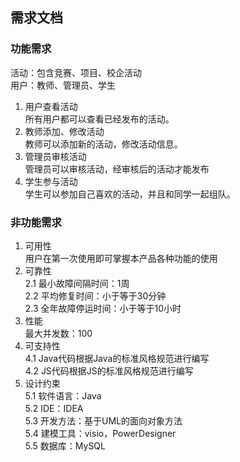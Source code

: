 ## 需求文档
### 功能需求
活动：包含竞赛、项目、校企活动   
用户：教师、管理员、学生
1. 用户查看活动  
    所有用户都可以查看已经发布的活动。
2. 教师添加、修改活动  
    教师可以添加新的活动，修改活动信息。
3. 管理员审核活动   
    管理员可以审核活动，经审核后的活动才能发布
4. 学生参与活动   
    学生可以参加自己喜欢的活动，并且和同学一起组队。
### 非功能需求
1. 可用性  
    用户在第一次使用即可掌握本产品各种功能的使用
2. 可靠性   
    2.1 最小故障间隔时间：1周   
    2.2 平均修复时间：小于等于30分钟   
    2.3 全年故障停运时间：小于等于10小时
3. 性能    
    最大并发数：100
4. 可支持性  
    4.1 Java代码根据Java的标准风格规范进行编写  
    4.2 JS代码根据JS的标准风格规范进行编写    
5. 设计约束    
    5.1 软件语言：Java   
    5.2 IDE：IDEA   
    5.3 开发方法：基于UML的面向对象方法  
    5.4 建模工具：visio，PowerDesigner   
    5.5 数据库：MySQL   
